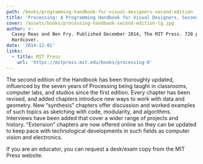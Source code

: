 ```yaml
---
path: /books/programming-handbook-for-visual-designers-second-edition
title: 'Processing: A Programming Handbook for Visual Designers, Second Edition'
cover: /assets/books/processing-handbook-second-edition-lg.jpg
author: >-
  Casey Reas and Ben Fry. Published December 2014, The MIT Press. 720 pages.
  Hardcover.
date: '2014-12-01'
links:
  - title: MIT Press
    url: 'https://mitpress.mit.edu/books/processing-0'
---
```

The second edition of the Handbook has been thoroughly updated, influenced by the seven years of Processing being taught in classrooms, computer labs, and studios since the first edition. Every chapter has been revised, and added chapters introduce new ways to work with data and geometry. New “synthesis” chapters offer discussion and worked examples of such topics as sketching with code, modularity, and algorithms. Interviews have been added that cover a wider range of projects and history. “Extension” chapters are now offered online so they can be updated to keep pace with technological developments in such fields as computer vision and electronics. 

If you are an educator, you can request a desk/exam copy from the MIT Press website.

